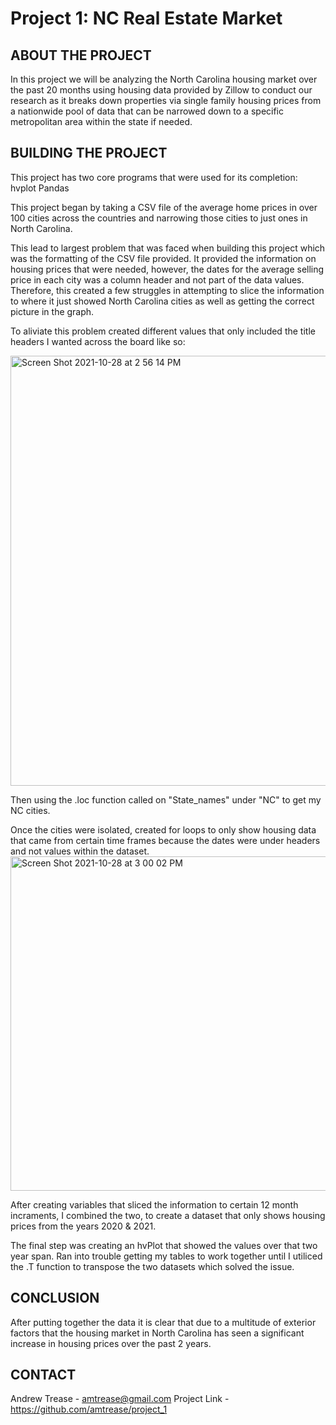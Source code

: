 # Project 1: NC Real Estate Market

ABOUT THE PROJECT
------------

In this project we will be analyzing the North Carolina housing market over the past 20 months using housing data provided by Zillow to conduct our research as it breaks down properties via single family housing prices from a nationwide pool of data that can be narrowed down to a specific metropolitan area within the state if needed. 

BUILDING THE PROJECT
------------
This project has two core programs that were used for its completion:
hvplot
Pandas 

This project began by taking a CSV file of the average home prices in over 100 cities across the countries and narrowing those cities to just ones in North Carolina. 

This lead to largest problem that was faced when building this project which was the formatting of the CSV file provided. It provided the information on housing prices that were needed, however, the dates for the average selling price in each city was a column header and not part of the data values. Therefore, this created a few struggles in attempting to slice the information to where it just showed North Carolina cities as well as getting the correct picture in the graph. 

To aliviate this problem created different values that only included the title headers I wanted across the board like so:

<img width="688" alt="Screen Shot 2021-10-28 at 2 56 14 PM" src="https://user-images.githubusercontent.com/89325129/139318225-6368e10d-8d20-4274-8351-23326d34e75f.png">

Then using the .loc function called on "State_names" under "NC" to get my NC cities. 

Once the cities were isolated, created for loops to only show housing data that came from certain time frames because the dates were under headers and not values within the dataset. 
<img width="535" alt="Screen Shot 2021-10-28 at 3 00 02 PM" src="https://user-images.githubusercontent.com/89325129/139318764-5c6c8e1b-96c5-4bb6-afb5-549cfb2488e6.png">

After creating variables that sliced the information to certain 12 month incraments, I combined the two, to create a dataset that only shows housing prices from the years 2020 & 2021. 

The final step was creating an hvPlot that showed the values over that two year span. Ran into trouble getting my tables to work together until I utiliced the .T function to transpose the two datasets which solved the issue. 

CONCLUSION
------------
After putting together the data it is clear that due to a multitude of exterior factors that the housing market in North Carolina has seen a significant increase in housing prices over the past 2 years. 

CONTACT
------------
Andrew Trease - amtrease@gmail.com
Project Link - https://github.com/amtrease/project_1
